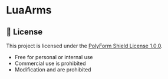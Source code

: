 # LuaArms
## 📜 License

This project is licensed under the [PolyForm Shield License 1.0.0](https://polyformproject.org/licenses/shield/1.0.0/).

- Free for personal or internal use  
- Commercial use is prohibited  
- Modification and are prohibited
